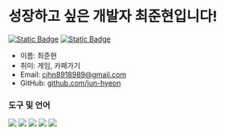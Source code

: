 # 성장하고 싶은 개발자 최준현입니다!

[![Static Badge](https://img.shields.io/badge/Gamil-red?logo=gmail&logoColor=white)](mailto:cjhn8918989@gmail.com) 
[![Static Badge](https://img.shields.io/badge/Portfolio-white?logo=googledocs&logoColor=white&labelColor=black)](https://drive.google.com/file/d/1Vi5xYdmnqmPG7A_arpnYHLwWqtdMvcHi/view?usp=drive_link)

* 이름: 최준현
* 취미: 게임, 카페가기
* Email: [cjhn8918989@gmail.com](cjhn8918989@gmail.com)
* GitHub: [github.com/jun-hyeon](https://github.com/jun-hyeon)

### 도구 및 언어
<p>
<img src="https://img.shields.io/badge/git-F05032?logo=git&logoColor=white">
<img src="https://img.shields.io/badge/Swift-%23F05138?logo=Swift&logoColor=white">
<img src="https://img.shields.io/badge/Xcode-%23147EFB?logo=Xcode&logoColor=white">
<img src="https://img.shields.io/badge/AndroidStudio-%233DDC84?logo=androidstudio&logoColor=white">
<img src="https://img.shields.io/badge/Kotlin-%237F52FF?logo=Kotlin&logoColor=white">
</p>

